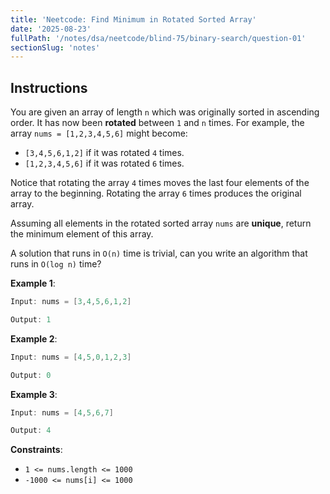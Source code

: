```yaml
---
title: 'Neetcode: Find Minimum in Rotated Sorted Array'
date: '2025-08-23'
fullPath: '/notes/dsa/neetcode/blind-75/binary-search/question-01'
sectionSlug: 'notes'
---
```


## Instructions

You are given an array of length `n` which was originally sorted in ascending order. It has now been **rotated** between `1` and `n` times. For example, the array `nums = [1,2,3,4,5,6]` might become:

- `[3,4,5,6,1,2]` if it was rotated `4` times.
- `[1,2,3,4,5,6]` if it was rotated `6` times.

Notice that rotating the array `4` times moves the last four elements of the array to the beginning. Rotating the array `6` times produces the original array.

Assuming all elements in the rotated sorted array `nums` are **unique**, return the minimum element of this array.

A solution that runs in `O(n)` time is trivial, can you write an algorithm that runs in `O(log n)` time?

**Example 1**:

```Java
Input: nums = [3,4,5,6,1,2]

Output: 1
```

**Example 2**:

```Java
Input: nums = [4,5,0,1,2,3]

Output: 0
```

**Example 3**:

```Java
Input: nums = [4,5,6,7]

Output: 4
```

**Constraints**:

- `1 <= nums.length <= 1000`
- `-1000 <= nums[i] <= 1000`
